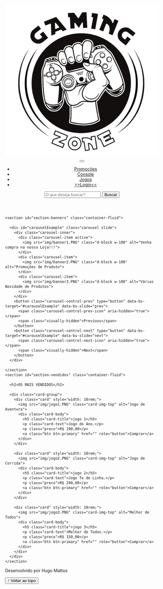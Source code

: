 <!DOCTYPE html>
<html lang="pt-br">

<head>
  <meta charset="UTF-8">
  <meta http-equiv="X-UA-Compatible" content="IE=edge">
  <meta name="viewport" content="width=device-width, initial-scale=1.0">
  <title>LH Games</title>

  <link href="https://cdn.jsdelivr.net/npm/bootstrap@5.2.2/dist/css/bootstrap.min.css" rel="stylesheet"
    integrity="sha384-Zenh87qX5JnK2Jl0vWa8Ck2rdkQ2Bzep5IDxbcnCeuOxjzrPF/et3URy9Bv1WTRi" crossorigin="anonymous">

  <link rel="stylesheet" href="css/estilo.css">



</head>

<body>
  <header>
    <nav class="navbar navbar-expand-lg bg-body-tertiary">
      <div class="container-fluid">
        <a class="navbar-brand" href="index.html"><img src="img/logo.png" alt=""></a>
        <button class="navbar-toggler" type="button" data-bs-toggle="collapse" data-bs-target="#navbarSupportedContent" aria-controls="navbarSupportedContent" aria-expanded="false" aria-label="Toggle navigation">
          <span class="navbar-toggler-icon"></span>
        </button>
        <div class="collapse navbar-collapse" id="navbarSupportedContent">
          <ul class="navbar-nav me-auto mb-2 mb-lg-0">
            <li class="nav-item">
              <a class="nav-link active" aria-current="page" href="#">Promoções</a>
            </li>
            <li class="nav-item">
              <a class="nav-link" href="#">Console</a>
            </li>
            <li class="nav-item">
              <a class="nav-link" href="#">Jogos</a>
            </li>
            <li class="nav-item">
              <a class="nav-link" href="login.html">>>Login<<</a>
            </li>           
          </ul>
          <form class="d-flex" role="search">
            <input class="form-control me-2" type="search" placeholder="O que deseja buscar?" aria-label="Search">
            <button class="btn btn-outline-success" type="submit">Buscar</button>
          </form>
        </div>
      </div>
    </nav>
  </header>

  <main>



    <section id="section-banners" class="container-fluid">

      <div id="carouselExample" class="carousel slide">
        <div class="carousel-inner">
          <div class="carousel-item active">
            <img src="img/banner1.PNG" class="d-block w-100" alt="Venha compra na nossa Loja!!!">
          </div>
          <div class="carousel-item">
            <img src="img/banner2.PNG" class="d-block w-100" alt="Promoções de Produto">
          </div>
          <div class="carousel-item">
            <img src="img/banner3.PNG" class="d-block w-100" alt="Várias Novidade de Produtos">
          </div>
        </div>
        <button class="carousel-control-prev" type="button" data-bs-target="#carouselExample" data-bs-slide="prev">
          <span class="carousel-control-prev-icon" aria-hidden="true"></span>
          <span class="visually-hidden">Previous</span>
        </button>
        <button class="carousel-control-next" type="button" data-bs-target="#carouselExample" data-bs-slide="next">
          <span class="carousel-control-next-icon" aria-hidden="true"></span>
          <span class="visually-hidden">Next</span>
        </button>
      </div>  

    </section>
    <section id="section-vendidos" class="container-fluid">

      <h2>OS MAIS VENDIDOS</h2>

      <div class="card-group">
        <div class="card" style="width: 18rem;">
          <img src="img/jogo1.PNG" class="card-img-top" alt="Jogo de Aventura">
          <div class="card-body">
            <h5 class="card-title">jogo 1</h5>
            <p class="card-text">Jogo do Ano.</p>
            <p class="preco">R$ 190,00</p>
            <a class="btn btn-primary" href="" role="button">Comprar</a>
          </div>
        </div>

        <div class="card" style="width: 18rem;">
          <img src="img/jogo2.PNG" class="card-img-top" alt="Jogo de Corrida">
          <div class="card-body">
            <h5 class="card-title">jogo 2</h5>
            <p class="card-text">Jogo To de Linha.</p>
            <p class="preco">R$ 290,00</p>
            <a class="btn btn-primary" href="" role="button">Comprar</a>
          </div>
        </div>

        <div class="card" style="width: 18rem;">
          <img src="img/jogo3.PNG" class="card-img-top" alt="Melhor de Todos">
          <div class="card-body">
            <h5 class="card-title">jogo 3</h5>
            <p class="card-text">Melhor de Todos.</p>
            <p class="preco">R$ 150,00</p>
            <a class="btn btn-primary" href="" role="button">Comprar</a>
          </div>
        </div>
      </div>
    </section>


  </main>

  <footer>
    <p>Desenvolvido por Hugo Mattos</p>
  </footer>

  <button id="voltar-topo" type="button" class="btn btn-outline-primary" onclick="topo()">&uarr; Voltar ao topo</button>
  <script src="js/script.js"></script>
  <script src="https://cdn.jsdelivr.net/npm/bootstrap@5.2.2/dist/js/bootstrap.bundle.min.js"
    integrity="sha384-OERcA2EqjJCMA+/3y+gxIOqMEjwtxJY7qPCqsdltbNJuaOe923+mo//f6V8Qbsw3"
    crossorigin="anonymous"></script>

</body>

</html>
